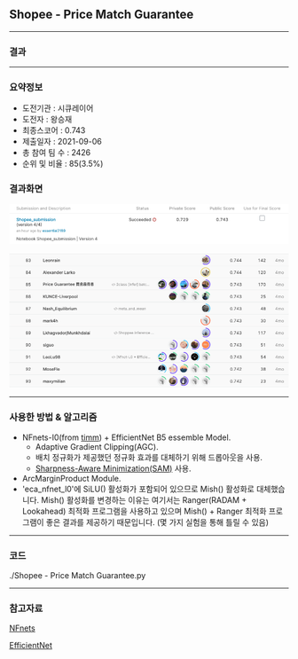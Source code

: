 ## Shopee - Price Match Guarantee

------------

### 결과

----------------

### 요약정보

* 도전기관 : 시큐레이어
* 도전자 : 왕승재
* 최종스코어 : 0.743
* 제출일자 : 2021-09-06
* 총 참여 팀 수 : 2426
* 순위 및 비율 : 85(3.5%)

### 결과화면

![결과](screanshot/result.png)

![결과](screanshot/score.png)

----------

### 사용한 방법 & 알고리즘

* NFnets-I0(from [timm](https://github.com/rwightman/pytorch-image-models)) + EfficientNet B5 essemble Model.
  * Adaptive Gradient Clipping(AGC).
  * 배치 정규화가 제공했던 정규화 효과를 대체하기 위해 드롭아웃을 사용.
  * [Sharpness-Aware Minimization(SAM)](https://arxiv.org/abs/2010.01412) 사용.
* ArcMarginProduct Module.
* 'eca_nfnet_l0'에 SiLU() 활성화가 포함되어 있으므로 Mish() 활성화로 대체했습니다. Mish() 활성화를 변경하는 이유는 여기서는 Ranger(RADAM + Lookahead) 최적화 프로그램을 사용하고 있으며 Mish() + Ranger 최적화 프로그램이 좋은 결과를 제공하기 때문입니다. (몇 가지 실험을 통해 틀릴 수 있음)

-------------

### 코드

./Shopee - Price Match Guarantee.py

-----------

### 참고자료

[NFnets](https://arxiv.org/abs/2102.06171)

[EfficientNet](https://arxiv.org/abs/1905.11946)



